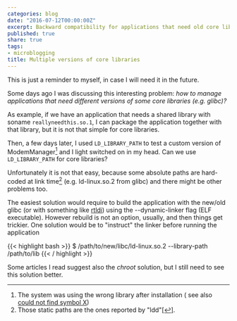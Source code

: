 ```yaml
---
categories: blog
date: "2016-07-12T00:00:00Z"
excerpt: Backward compatibility for applications that need old core libraries
published: true
share: true
tags:
- microblogging
title: Multiple versions of core libraries
---
```


This is just a reminder to myself, in case I will need it in the future.

Some days ago I was discussing this interesting problem: _how to manage applications that need different versions of some core libraries (e.g. glibc)?_

As example, if we have an application that needs a shared library with soname `reallyneedthis.so.1`, I can package the application together with that library, but it is not that simple for core libraries.

Then, a few days later, I used `LD_LIBRARY_PATH` to test a custom version of ModemManager<a rel="nofollow" href="#footnote1" id="ref_footnote1"><sup>1</sup></a> and I light switched on in my head. Can we use `LD_LIBRARY_PATH` for core libraries?

Unfortunately it is not that easy, because some absolute paths are hard-coded at link time<a rel="nofollow" href="#footnote2" id="ref_footnote1"><sup>2</sup></a> (e.g. ld-linux.so.2 from glibc) and there might be other problems too.

The easiest solution would require to build the application with the new/old glibc (or with something like [rtldi](http://bitwagon.com/rtldi/rtldi.html)) using the --dynamic-linker flag (ELF executable). However rebuild is not an option, usually, and then things get trickier. One solution would be to "instruct" the linker before running the application

{{< highlight bash >}}
$ /path/to/new/libc/ld-linux.so.2 --library-path /path/to/lib <binary>
{{< / highlight >}}

Some articles I read suggest also the *chroot* solution, but I still need to see this solution better.

---

1. The system was using the wrong library after installation ( see also [could not find symbol X](http://clobrano.github.io/blog/undefined-symbol/))
2. Those static paths are the ones reported by "ldd"<a rel="nofollow" href="#ref_footnote2" id="footnote2">[↩]</a>.
